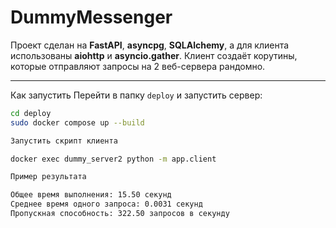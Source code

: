 # DummyMessenger

Проект сделан на **FastAPI**, **asyncpg**, **SQLAlchemy**, а для клиента использованы **aiohttp** и **asyncio.gather**. Клиент создаёт корутины, которые отправляют запросы на 2 веб-сервера рандомно.

---


Как запустить
Перейти в папку `deploy` и запустить сервер:
```bash
cd deploy
sudo docker compose up --build

Запустить скрипт клиента

docker exec dummy_server2 python -m app.client

Пример результата

Общее время выполнения: 15.50 секунд  
Среднее время одного запроса: 0.0031 секунд  
Пропускная способность: 322.50 запросов в секунду
